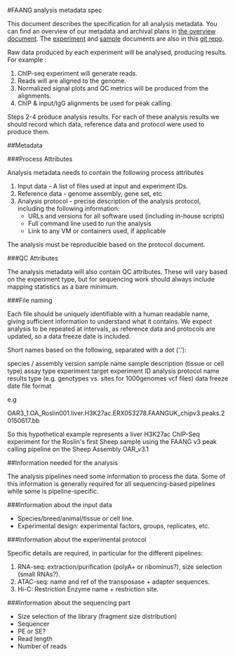 #FAANG analysis metadata spec

This document describes the specification for all analysis metadata. You can find an overview of our metadata and archival plans in [the overview document](faang_metadata_overview.md). The [experiment](faang_experiment_metadata.md) and [sample](faang_sample_metadata.md) documents are also in this [git repo](https://github.com/FAANG/faang-metadata).

Raw data produced by each experiment will be analysed, producing results. For example :

1. ChIP-seq experiment will generate reads.
2. Reads will are aligned to the genome.
3. Normalized signal plots and QC metrics will be produced from the alignments. 
4. ChIP & input/IgG alignments be used for peak calling. 

Steps 2-4 produce analysis results. For each of these analysis results we should record which data, reference data and protocol were used to produce them. 

##Metadata

###Process Attributes

Analysis metadata needs to contain the following process attributes

1. Input data - A list of files used at input and experiment IDs.
2. Reference data - genome assembly, gene set, etc
3. Analysis protocol - precise description of the analysis protocol, including the following information:
 	* URLs and versions for all software used (including in-house scripts)
	* Full command line used to run the analysis
	* Link to any VM or containers used, if applicable

The analysis must be reproducible based on the protocol document. 

###QC Attributes

The analysis metadata will also contain QC attributes. These will vary based on the experiment type, but for sequencing work should always include mapping statistics as a bare minimum.

###File naming

Each file should be uniquely identifiable with a human readable name, giving sufficient information to understand what it contains. We expect analysis to be repeated at intervals, as reference data and protocols are updated, so a data freeze date is included.

Short names based on the following, separated with a dot (‘.’):

species / assembly version
sample name
sample description (tissue or cell type)
assay type
experiment target
experiment ID
analysis protocol name
results type (e.g. genotypes vs. sites for 1000genomes vcf files)
data freeze date
file format

e.g

OAR3_1.OA_Roslin001.liver.H3K27ac.ERX053278.FAANGUK_chipv3.peaks.20150617.bb

So this hypothetical example represents a liver H3K27ac ChIP-Seq experiment for the Roslin's first Sheep sample using the FAANG v3 peak calling pipeline on the Sheep Assembly OAR_v3.1

##Information needed for the analysis

The analysis pipelines need some information to process the data. Some of this information is generally required for all sequencing-based pipelines while some is pipeline-specific. 

###Information about the input data

* Species/breed/animal/tissue or cell line.
* Experimental design: experimental factors, groups, replicates, etc.

###Information about the experimental protocol

Specific details are required, in particular for the different pipelines:

1. RNA-seq: extraction/purification (polyA+ or ribominus?), size selection (small RNAs?).
2. ATAC-seq: name and ref of the transposase + adapter sequences.
3. Hi-C: Restriction Enzyme name + restriction site.

###Information about the sequencing part

* Size selection of the library (fragment size distribution)
* Sequencer
* PE or SE?
* Read length
* Number of reads

